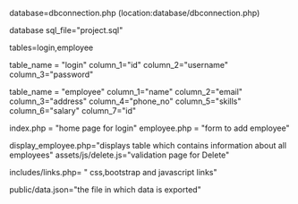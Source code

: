 database=dbconnection.php	 (location:database/dbconnection.php)

database sql_file="project.sql"

tables=login,employee 

table_name = "login"
column_1="id"
column_2="username"
column_3="password"

table_name = "employee"
column_1="name"
column_2="email"
column_3="address"
column_4="phone_no"
column_5="skills"
column_6="salary"
column_7="id"


index.php = "home page for login"
employee.php = "form to add employee"
 
display_employee.php="displays table which contains information about all employees"
assets/js/delete.js="validation page for Delete"
 
includes/links.php= " css,bootstrap and javascript links"

public/data.json="the file in which data is exported"
 
